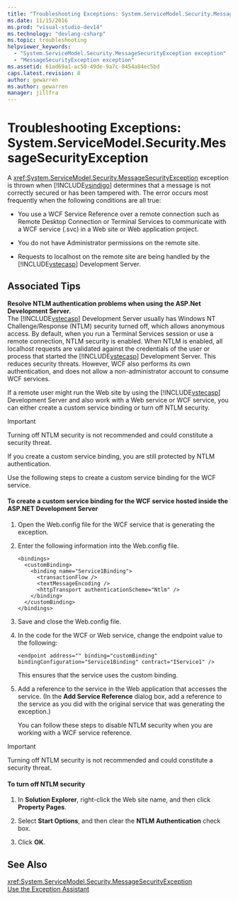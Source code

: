 ```yaml
---
title: "Troubleshooting Exceptions: System.ServiceModel.Security.MessageSecurityException | Microsoft Docs"
ms.date: 11/15/2016
ms.prod: "visual-studio-dev14"
ms.technology: "devlang-csharp"
ms.topic: troubleshooting
helpviewer_keywords: 
  - "System.ServiceModel.Security.MessageSecurityException exception"
  - "MessageSecurityException exception"
ms.assetid: 61ad69a1-ac50-49de-9a7c-8454a84ec5bd
caps.latest.revision: 8
author: gewarren
ms.author: gewarren
manager: jillfra
---
```

# Troubleshooting Exceptions: System.ServiceModel.Security.MessageSecurityException
A <xref:System.ServiceModel.Security.MessageSecurityException> exception is thrown when [!INCLUDE[vsindigo](../includes/vsindigo-md.md)] determines that a message is not correctly secured or has been tampered with. The error occurs most frequently when the following conditions are all true:  
  
- You use a WCF Service Reference over a remote connection such as Remote Desktop Connection or Terminal Services to communicate with a WCF service (.svc) in a Web site or Web application project.  
  
- You do not have Administrator permissions on the remote site.  
  
- Requests to localhost on the remote site are being handled by the [!INCLUDE[vstecasp](../includes/vstecasp-md.md)] Development Server.  
  
## Associated Tips  
 **Resolve NTLM authentication problems when using the ASP.Net Development Server.**  
 The [!INCLUDE[vstecasp](../includes/vstecasp-md.md)] Development Server usually has Windows NT Challenge/Response (NTLM) security turned off, which allows anonymous access. By default, when you run a Terminal Services session or use a remote connection, NTLM security is enabled. When NTLM is enabled, all localhost requests are validated against the credentials of the user or process that started the [!INCLUDE[vstecasp](../includes/vstecasp-md.md)] Development Server. This reduces security threats. However, WCF also performs its own authentication, and does not allow a non-administrator account to consume WCF services.  
  
 If a remote user might run the Web site by using the [!INCLUDE[vstecasp](../includes/vstecasp-md.md)] Development Server and also work with a Web service or WCF service, you can either create a custom service binding or turn off NTLM security.  
  
> [!IMPORTANT]
> Turning off NTLM security is not recommended and could constitute a security threat.  
  
 If you create a custom service binding, you are still protected by NTLM authentication.  
  
 Use the following steps to create a custom service binding for the WCF service.  
  
#### To create a custom service binding for the WCF service hosted inside the ASP.NET Development Server  
  
1. Open the Web.config file for the WCF service that is generating the exception.  
  
2. Enter the following information into the Web.config file.  
  
   ```  
   <bindings>  
     <customBinding>  
       <binding name="Service1Binding">  
         <transactionFlow />  
         <textMessageEncoding />  
         <httpTransport authenticationScheme="Ntlm" />  
       </binding>  
     </customBinding>  
   </bindings>  
   ```  
  
3. Save and close the Web.config file.  
  
4. In the code for the WCF or Web service, change the endpoint value to the following:  
  
   ```  
   <endpoint address="" binding="customBinding" bindingConfiguration="Service1Binding" contract="IService1" />  
   ```  
  
    This ensures that the service uses the custom binding.  
  
5. Add a reference to the service in the Web application that accesses the service. (In the **Add Service Reference** dialog box, add a reference to the service as you did with the original service that was generating the exception.)  
  
   You can follow these steps to disable NTLM security when you are working with a WCF service reference.  
  
> [!IMPORTANT]
> Turning off NTLM security is not recommended and could constitute a security threat.  
  
#### To turn off NTLM security  
  
1. In **Solution Explorer**, right-click the Web site name, and then click **Property Pages**.  
  
2. Select **Start Options**, and then clear the **NTLM Authentication** check box.  
  
3. Click **OK**.  
  
## See Also  
 <xref:System.ServiceModel.Security.MessageSecurityException>   
 [Use the Exception Assistant](http://msdn.microsoft.com/library/e0a78c50-7318-4d54-af51-40c00aea8711)